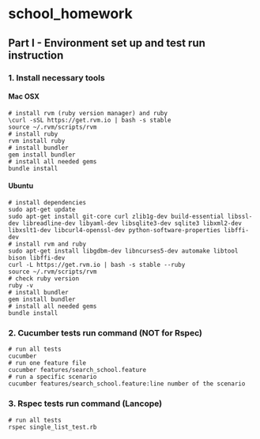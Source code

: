 # school_homework

## Part I - Environment set up and test run instruction
### 1. Install necessary tools

#### Mac OSX
    # install rvm (ruby version manager) and ruby
    \curl -sSL https://get.rvm.io | bash -s stable
    source ~/.rvm/scripts/rvm
    # install ruby
    rvm install ruby
    # install bundler
    gem install bundler
    # install all needed gems
    bundle install

#### Ubuntu
    # install dependencies
    sudo apt-get update
    sudo apt-get install git-core curl zlib1g-dev build-essential libssl-dev libreadline-dev libyaml-dev libsqlite3-dev sqlite3 libxml2-dev libxslt1-dev libcurl4-openssl-dev python-software-properties libffi-dev
    # install rvm and ruby
    sudo apt-get install libgdbm-dev libncurses5-dev automake libtool bison libffi-dev
    curl -L https://get.rvm.io | bash -s stable --ruby
    source ~/.rvm/scripts/rvm
    # check ruby version
    ruby -v
    # install bundler
    gem install bundler
    # install all needed gems
    bundle install

### 2. Cucumber tests run command (NOT for Rspec)
    # run all tests
    cucumber
    # run one feature file
    cucumber features/search_school.feature
    # run a specific scenario
    cucumber features/search_school.feature:line number of the scenario

### 3. Rspec tests run command (Lancope)
    # run all tests
    rspec single_list_test.rb   